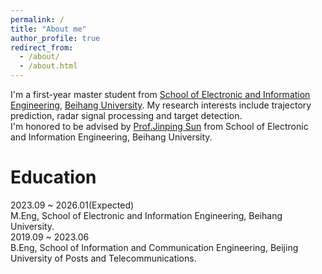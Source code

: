 ```yaml
---
permalink: /
title: "About me"
author_profile: true
redirect_from: 
  - /about/
  - /about.html
---
```


I'm a first-year master student from [School of Electronic and Information Engineering](https://www.ee.buaa.edu.cn/), [Beihang University](https://www.buaa.edu.cn/). My research interests include trajectory prediction, radar signal processing and target detection.<br/>
I'm honored to be advised by [Prof.Jinping Sun](https://shi.buaa.edu.cn/sunjinping/zh_CN/index/136932/list/index.htm) from School of Electronic and Information Engineering, Beihang University.<br/>

Education
======
2023.09 ~ 2026.01(Expected)<br/>
M.Eng, School of Electronic and Information Engineering, Beihang University.<br/>
2019.09 ~ 2023.06<br/>
B.Eng, School of Information and Communication Engineering, Beijing University of Posts and Telecommunications.

